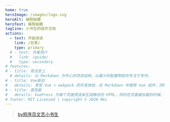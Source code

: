```yaml
---
home: true
heroImage: /images/logo.svg
heroAlt: 编程秘籍
heroText: 编程秘籍
tagline: 小书生的组件文档
actions:
  - text: 开始阅读
    link: /目录/
    type: primary
  # - text: 作者简介
  #   link: /guide/
  #   type: secondary
# features:
# - title: 简洁至上
  # details: 以 Markdown 为中心的项目结构，以最少的配置帮助你专注于写作。
# - title: Vue驱动
#   details: 享受 Vue + webpack 的开发体验，在 Markdown 中使用 Vue 组件，同时可以使用 Vue 来开发自定义主题。
# - title: 高性能
#   details: VuePress 为每个页面预渲染生成静态的 HTML，同时在页面被加载的时候，将作为 SPA 运行。
# footer: MIT Licensed | copyright © 2020 Mei
---
```


> [by程序员文艺小书生](https://www.cnblogs.com/meijifu/)